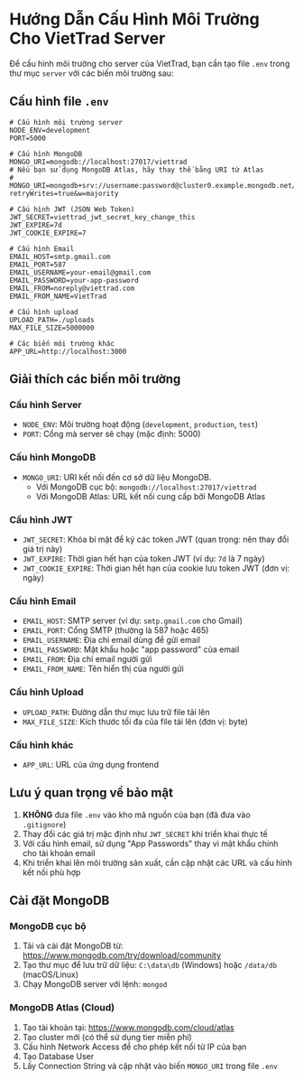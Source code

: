 # Hướng Dẫn Cấu Hình Môi Trường Cho VietTrad Server

Để cấu hình môi trường cho server của VietTrad, bạn cần tạo file `.env` trong thư mục `server` với các biến môi trường sau:

## Cấu hình file `.env`

```
# Cấu hình môi trường server
NODE_ENV=development
PORT=5000

# Cấu hình MongoDB
MONGO_URI=mongodb://localhost:27017/viettrad
# Nếu bạn sử dụng MongoDB Atlas, hãy thay thế bằng URI từ Atlas
# MONGO_URI=mongodb+srv://username:password@cluster0.example.mongodb.net/viettrad?retryWrites=true&w=majority

# Cấu hình JWT (JSON Web Token)
JWT_SECRET=viettrad_jwt_secret_key_change_this
JWT_EXPIRE=7d
JWT_COOKIE_EXPIRE=7

# Cấu hình Email
EMAIL_HOST=smtp.gmail.com
EMAIL_PORT=587
EMAIL_USERNAME=your-email@gmail.com
EMAIL_PASSWORD=your-app-password
EMAIL_FROM=noreply@viettrad.com
EMAIL_FROM_NAME=VietTrad

# Cấu hình upload
UPLOAD_PATH=./uploads
MAX_FILE_SIZE=5000000

# Các biến môi trường khác
APP_URL=http://localhost:3000
```

## Giải thích các biến môi trường

### Cấu hình Server
- `NODE_ENV`: Môi trường hoạt động (`development`, `production`, `test`)
- `PORT`: Cổng mà server sẽ chạy (mặc định: 5000)

### Cấu hình MongoDB
- `MONGO_URI`: URI kết nối đến cơ sở dữ liệu MongoDB. 
  - Với MongoDB cục bộ: `mongodb://localhost:27017/viettrad`
  - Với MongoDB Atlas: URL kết nối cung cấp bởi MongoDB Atlas

### Cấu hình JWT
- `JWT_SECRET`: Khóa bí mật để ký các token JWT (quan trọng: nên thay đổi giá trị này)
- `JWT_EXPIRE`: Thời gian hết hạn của token JWT (ví dụ: `7d` là 7 ngày)
- `JWT_COOKIE_EXPIRE`: Thời gian hết hạn của cookie lưu token JWT (đơn vị: ngày)

### Cấu hình Email
- `EMAIL_HOST`: SMTP server (ví dụ: `smtp.gmail.com` cho Gmail)
- `EMAIL_PORT`: Cổng SMTP (thường là 587 hoặc 465)
- `EMAIL_USERNAME`: Địa chỉ email dùng để gửi email
- `EMAIL_PASSWORD`: Mật khẩu hoặc "app password" của email
- `EMAIL_FROM`: Địa chỉ email người gửi
- `EMAIL_FROM_NAME`: Tên hiển thị của người gửi

### Cấu hình Upload
- `UPLOAD_PATH`: Đường dẫn thư mục lưu trữ file tải lên
- `MAX_FILE_SIZE`: Kích thước tối đa của file tải lên (đơn vị: byte)

### Cấu hình khác
- `APP_URL`: URL của ứng dụng frontend

## Lưu ý quan trọng về bảo mật

1. **KHÔNG** đưa file `.env` vào kho mã nguồn của bạn (đã đưa vào `.gitignore`)
2. Thay đổi các giá trị mặc định như `JWT_SECRET` khi triển khai thực tế
3. Với cấu hình email, sử dụng "App Passwords" thay vì mật khẩu chính cho tài khoản email
4. Khi triển khai lên môi trường sản xuất, cần cập nhật các URL và cấu hình kết nối phù hợp

## Cài đặt MongoDB

### MongoDB cục bộ
1. Tải và cài đặt MongoDB từ: https://www.mongodb.com/try/download/community
2. Tạo thư mục để lưu trữ dữ liệu: `C:\data\db` (Windows) hoặc `/data/db` (macOS/Linux)
3. Chạy MongoDB server với lệnh: `mongod`

### MongoDB Atlas (Cloud)
1. Tạo tài khoản tại: https://www.mongodb.com/cloud/atlas
2. Tạo cluster mới (có thể sử dụng tier miễn phí)
3. Cấu hình Network Access để cho phép kết nối từ IP của bạn
4. Tạo Database User
5. Lấy Connection String và cập nhật vào biến `MONGO_URI` trong file `.env` 